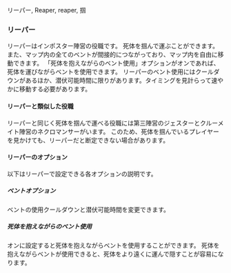 リーパー, Reaper, reaper, 掴

### リーパー
リーパーはインポスター陣営の役職です。
死体を掴んで運ぶことができます。
また、マップ内の全てのベントが間接的につながっており、マップ内を自由に移動できます。
「死体を抱えながらのベント使用」オプションがオンであれば、死体を運びながらベントを使用できます。
リーパーのベント使用にはクールダウンがあるほか、潜伏可能時間に限りがあります。タイミングを見計らって速やかに移動する必要があります。

#### リーパーと類似した役職
リーパーと同じく死体を掴んで運べる役職には第三陣営のジェスターとクルーメイト陣営のネクロマンサーがいます。
このため、死体を掴んでいるプレイヤーを見かけても、リーパーだと断定できない場合があります。

#### リーパーのオプション
以下はリーパーで設定できる各オプションの説明です。

##### ベントオプション
ベントの使用クールダウンと潜伏可能時間を変更できます。

##### 死体を抱えながらのベント使用
オンに設定すると死体を抱えながらベントを使用することができます。
死体を抱えながらベントが使用できると、死体をより遠くに運んで隠すことが容易になります。
